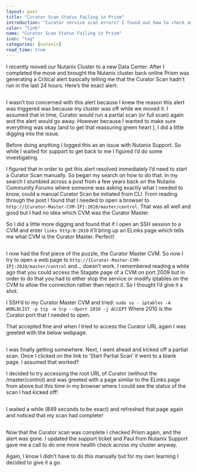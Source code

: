 ```yaml
---
layout: post
title: "Curator Scan Status Failing in Prism"
introduction: "Curator service scan errors? I found out how to check and manually start the scan job."
color: "link"
name: "Curator Scan Status Failing in Prism"
icon: "tag"
categories: [nutanix]
read_time: true
---
```


I recently moved our Nutanix Cluster to a new Data Center. After I completed the move and brought the Nutanix cluster back online Prism was generating a Critical alert basically telling me that the Curator Scan hadn’t run in the last 24 hours. Here’s the exact alert:

<figure>
  <img src="data:image/gif;base64,iVBORw0KGgoAAAANSUhEUgAAAAMAAAABAgMAAABmjvwnAAAABGdBTUEAALGPC/xhBQAAACBjSFJNAAB6JgAAgIQAAPoAAACA6AAAdTAAAOpgAAA6mAAAF3CculE8AAAADFBMVEX09/n3+fr5+vr///81AiMYAAAAAWJLR0QDEQxM8gAAAAd0SU1FB+ELDxQ4MWMR9K0AAAAKSURBVAgdY5AAAAAaABmq72WiAAAAJXRFWHRkYXRlOmNyZWF0ZQAyMDE3LTExLTE3VDE1OjIxOjI3KzEwOjAwWhZ5fgAAACV0RVh0ZGF0ZTptb2RpZnkAMjAxNy0xMS0xNVQxMDo1Njo0OSsxMDowMOxzK5IAAAAASUVORK5CYII=" data-src="{{ site.url }}/images/curator_error.png" alt="Curator Service Error" class="lazyload blur-up" />
</figure>


I wasn’t too concerned with this alert because I knew the reason this alert was triggered was because my cluster was off while we moved it. I assumed that in time, Curator would run a partial scan (or full scan) again and the alert would go away. However because I wanted to make sure everything was okay (and to get that reassuring green heart ), I did a little digging into the issue.

Before doing anything I logged this as an issue with Nutanix Support. So while I waited for support to get back to me I figured I’d do some investigating.

I figured that in order to get this alert resolved immediately I’d need to start a Curator Scan manually. So began my search on how to do that.
In my search I stumbled across a post from a few years back on the Nutanix Community Forums where someone was asking exactly what I needed to know, could a manual Curator Scan be initiated from CLI. From reading through the post I found that I needed to open a browser to `http://{Curator-Master-CVM-IP}:2010/master/control`. That was all well and good but I had no idea which CVM was the Curator Master.

So I did a little more digging and found that if I open an SSH session to a CVM and enter  `links http:0:2010` it’ll bring up an ELinks page which tells me what CVM is the Curator Master. Perfect!

<figure>
  <img src="data:image/gif;base64,iVBORw0KGgoAAAANSUhEUgAAAAMAAAABAgMAAABmjvwnAAAABGdBTUEAALGPC/xhBQAAACBjSFJNAAB6JgAAgIQAAPoAAACA6AAAdTAAAOpgAAA6mAAAF3CculE8AAAADFBMVEWksaars6yxtLH///9beHaiAAAAAWJLR0QDEQxM8gAAAAlwSFlzAAAOwwAADsMBx2+oZAAAAAd0SU1FB+ELEgYdGQOGdOwAAAAKSURBVAgdY5AAAAAaABmq72WiAAAAJXRFWHRkYXRlOmNyZWF0ZQAyMDE3LTExLTE3VDIwOjI5OjI1KzEwOjAwvxC+awAAACV0RVh0ZGF0ZTptb2RpZnkAMjAxNy0xMS0xN1QyMDoyOToyNSsxMDowMM5NBtcAAAAASUVORK5CYII=" data-src="{{ site.url }}/images/eLinks.png" alt="eLinks Page" class="lazyload blur-up" />
</figure>

I now had the first piece of the puzzle, the Curator Master CVM. So now I try to open a web page to `http://{Curator-Master-CVM-IP}:2010/master/control` and… doesn’t work. I remembered reading a while ago that you could access the Stagate page of a CVM on port 2009 but in order to do that you had to either stop the service or modify iptables on the CVM to allow the connection rather than reject it. So I thought I’d give it a shot.

I SSH’d to my Curator Master CVM and tried:
`sudo su - iptables -A WORLDLIST -p tcp -m tcp --dport 2010 -j ACCEPT`
Where 2010 is the Curator port that I needed to open.

That accepted fine and when I tried to access the Curator URL again I was greeted with the below webpage.

<figure>
  <img src="data:image/gif;base64,iVBORw0KGgoAAAANSUhEUgAAAAMAAAABAgMAAABmjvwnAAAABGdBTUEAALGPC/xhBQAAACBjSFJNAAB6JgAAgIQAAPoAAACA6AAAdTAAAOpgAAA6mAAAF3CculE8AAAADFBMVEXe3+3g4uji4+P////l388dAAAAAWJLR0QDEQxM8gAAAAd0SU1FB+ELEgYdGQOGdOwAAAAKSURBVAgdY5AAAAAaABmq72WiAAAAJXRFWHRkYXRlOmNyZWF0ZQAyMDE3LTExLTE3VDIwOjI5OjI1KzEwOjAwvxC+awAAACV0RVh0ZGF0ZTptb2RpZnkAMjAxNy0xMS0xN1QyMDoyOToyNSsxMDowMM5NBtcAAAAASUVORK5CYII=" data-src="{{ site.url }}/images/Curator_Control_Page.png" alt="Curator Control Page" class="lazyload blur-up" />
</figure>

I was finally getting somewhere.
Next, I went ahead and kicked off a partial scan. Once I clicked on the link to ‘Start Partial Scan’ it went to a blank page. I assumed that worked?

I decided to try accessing the root URL of Curator (without the /master/control) and was greeted with a page similar to the ELinks page from above but this time in my browser where I could see the status of the scan I had kicked off!

<figure>
  <img src="data:image/gif;base64,iVBORw0KGgoAAAANSUhEUgAAAAoAAAABBAMAAAAV2yJNAAAABGdBTUEAALGPC/xhBQAAACBjSFJNAAB6JgAAgIQAAPoAAACA6AAAdTAAAOpgAAA6mAAAF3CculE8AAAAIVBMVEXP1tDS2dLT29PR29HP2s/R29HW3tbY3tjX3tfX3tf///+5eJfLAAAAAWJLR0QKaND0VgAAAAlwSFlzAAAOwwAADsMBx2+oZAAAAAd0SU1FB+ELEgYdGQOGdOwAAAAOSURBVAgdY2BUdk3vBAACvQFaWs8ASQAAACV0RVh0ZGF0ZTpjcmVhdGUAMjAxNy0xMS0xN1QyMDoyOToyNSsxMDowML8QvmsAAAAldEVYdGRhdGU6bW9kaWZ5ADIwMTctMTEtMTdUMjA6Mjk6MjUrMTA6MDDOTQbXAAAAAElFTkSuQmCC" data-src="{{ site.url }}/images/curator_running.png" alt="Curator Active Jobs" class="lazyload blur-up" />
</figure>

I waited a while (849 seconds to be exact) and refreshed that page again and noticed that my scan had complete!

<figure>
  <img src="data:image/gif;base64,iVBORw0KGgoAAAANSUhEUgAAAAoAAAABBAMAAAAV2yJNAAAABGdBTUEAALGPC/xhBQAAACBjSFJNAAB6JgAAgIQAAPoAAACA6AAAdTAAAOpgAAA6mAAAF3CculE8AAAAIVBMVEXO1c/L2MvH2sfI2sjN2c3Q2tDU3NTV3NXW3dbW3db////U+s5YAAAAAWJLR0QKaND0VgAAAAlwSFlzAAAOwwAADsMBx2+oZAAAAAd0SU1FB+ELEgYdGQOGdOwAAAAOSURBVAgdY2BUdk3vBAACvQFaWs8ASQAAACV0RVh0ZGF0ZTpjcmVhdGUAMjAxNy0xMS0xN1QyMDoyOToyNSsxMDowML8QvmsAAAAldEVYdGRhdGU6bW9kaWZ5ADIwMTctMTEtMTdUMjA6Mjk6MjUrMTA6MDDOTQbXAAAAAElFTkSuQmCC" data-src="{{ site.url }}/images/curator_succeeded.png" alt="Curator Jobs Succeeded" class="lazyload blur-up" />
</figure>

Now that the Curator scan was complete I checked Prism again, and the alert was gone.
I updated the support ticket and Paul from Nutanix Support gave me a call to do one more health check across my cluster anyway.

Again, I know I didn’t have to do this manually but for my own learning I decided to give it a go.
